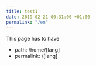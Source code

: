 ```yaml
---
title: test1
date: 2019-02-21 00:31:00 +01:00
permalink: "/en"
---
```


This page has to have

* path: /home/[lang]
* permalink: /[lang]